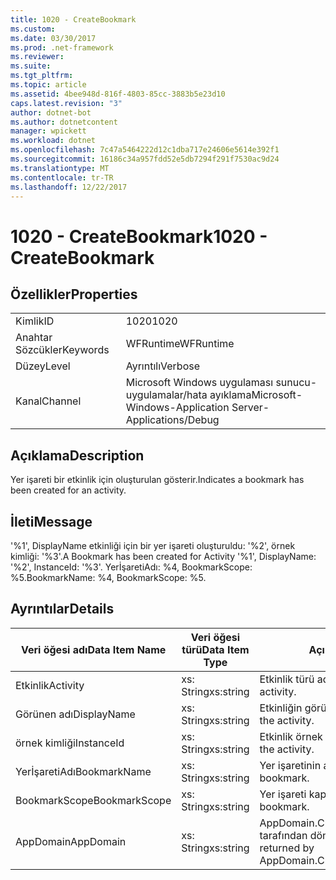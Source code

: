 ```yaml
---
title: 1020 - CreateBookmark
ms.custom: 
ms.date: 03/30/2017
ms.prod: .net-framework
ms.reviewer: 
ms.suite: 
ms.tgt_pltfrm: 
ms.topic: article
ms.assetid: 4bee948d-816f-4803-85cc-3883b5e23d10
caps.latest.revision: "3"
author: dotnet-bot
ms.author: dotnetcontent
manager: wpickett
ms.workload: dotnet
ms.openlocfilehash: 7c47a5464222d12c1dba717e24606e5614e392f1
ms.sourcegitcommit: 16186c34a957fdd52e5db7294f291f7530ac9d24
ms.translationtype: MT
ms.contentlocale: tr-TR
ms.lasthandoff: 12/22/2017
---
```

# <a name="1020---createbookmark"></a><span data-ttu-id="02c76-102">1020 - CreateBookmark</span><span class="sxs-lookup"><span data-stu-id="02c76-102">1020 - CreateBookmark</span></span>
## <a name="properties"></a><span data-ttu-id="02c76-103">Özellikler</span><span class="sxs-lookup"><span data-stu-id="02c76-103">Properties</span></span>  
  
|||  
|-|-|  
|<span data-ttu-id="02c76-104">Kimlik</span><span class="sxs-lookup"><span data-stu-id="02c76-104">ID</span></span>|<span data-ttu-id="02c76-105">1020</span><span class="sxs-lookup"><span data-stu-id="02c76-105">1020</span></span>|  
|<span data-ttu-id="02c76-106">Anahtar Sözcükler</span><span class="sxs-lookup"><span data-stu-id="02c76-106">Keywords</span></span>|<span data-ttu-id="02c76-107">WFRuntime</span><span class="sxs-lookup"><span data-stu-id="02c76-107">WFRuntime</span></span>|  
|<span data-ttu-id="02c76-108">Düzey</span><span class="sxs-lookup"><span data-stu-id="02c76-108">Level</span></span>|<span data-ttu-id="02c76-109">Ayrıntılı</span><span class="sxs-lookup"><span data-stu-id="02c76-109">Verbose</span></span>|  
|<span data-ttu-id="02c76-110">Kanal</span><span class="sxs-lookup"><span data-stu-id="02c76-110">Channel</span></span>|<span data-ttu-id="02c76-111">Microsoft Windows uygulaması sunucu-uygulamalar/hata ayıklama</span><span class="sxs-lookup"><span data-stu-id="02c76-111">Microsoft-Windows-Application Server-Applications/Debug</span></span>|  
  
## <a name="description"></a><span data-ttu-id="02c76-112">Açıklama</span><span class="sxs-lookup"><span data-stu-id="02c76-112">Description</span></span>  
 <span data-ttu-id="02c76-113">Yer işareti bir etkinlik için oluşturulan gösterir.</span><span class="sxs-lookup"><span data-stu-id="02c76-113">Indicates a bookmark has been created for an activity.</span></span>  
  
## <a name="message"></a><span data-ttu-id="02c76-114">İleti</span><span class="sxs-lookup"><span data-stu-id="02c76-114">Message</span></span>  
 <span data-ttu-id="02c76-115">'%1', DisplayName etkinliği için bir yer işareti oluşturuldu: '%2', örnek kimliği: '%3'.</span><span class="sxs-lookup"><span data-stu-id="02c76-115">A Bookmark has been created for Activity '%1', DisplayName: '%2', InstanceId: '%3'.</span></span>  <span data-ttu-id="02c76-116">YerİşaretiAdı: %4, BookmarkScope: %5.</span><span class="sxs-lookup"><span data-stu-id="02c76-116">BookmarkName: %4, BookmarkScope: %5.</span></span>  
  
## <a name="details"></a><span data-ttu-id="02c76-117">Ayrıntılar</span><span class="sxs-lookup"><span data-stu-id="02c76-117">Details</span></span>  
  
|<span data-ttu-id="02c76-118">Veri öğesi adı</span><span class="sxs-lookup"><span data-stu-id="02c76-118">Data Item Name</span></span>|<span data-ttu-id="02c76-119">Veri öğesi türü</span><span class="sxs-lookup"><span data-stu-id="02c76-119">Data Item Type</span></span>|<span data-ttu-id="02c76-120">Açıklama</span><span class="sxs-lookup"><span data-stu-id="02c76-120">Description</span></span>|  
|--------------------|--------------------|-----------------|  
|<span data-ttu-id="02c76-121">Etkinlik</span><span class="sxs-lookup"><span data-stu-id="02c76-121">Activity</span></span>|<span data-ttu-id="02c76-122">xs: String</span><span class="sxs-lookup"><span data-stu-id="02c76-122">xs:string</span></span>|<span data-ttu-id="02c76-123">Etkinlik türü adı.</span><span class="sxs-lookup"><span data-stu-id="02c76-123">The type name of the activity.</span></span>|  
|<span data-ttu-id="02c76-124">Görünen adı</span><span class="sxs-lookup"><span data-stu-id="02c76-124">DisplayName</span></span>|<span data-ttu-id="02c76-125">xs: String</span><span class="sxs-lookup"><span data-stu-id="02c76-125">xs:string</span></span>|<span data-ttu-id="02c76-126">Etkinliğin görünen adı.</span><span class="sxs-lookup"><span data-stu-id="02c76-126">The display name of the activity.</span></span>|  
|<span data-ttu-id="02c76-127">örnek kimliği</span><span class="sxs-lookup"><span data-stu-id="02c76-127">InstanceId</span></span>|<span data-ttu-id="02c76-128">xs: String</span><span class="sxs-lookup"><span data-stu-id="02c76-128">xs:string</span></span>|<span data-ttu-id="02c76-129">Etkinlik örnek kimliği.</span><span class="sxs-lookup"><span data-stu-id="02c76-129">The instance id of the activity.</span></span>|  
|<span data-ttu-id="02c76-130">YerİşaretiAdı</span><span class="sxs-lookup"><span data-stu-id="02c76-130">BookmarkName</span></span>|<span data-ttu-id="02c76-131">xs: String</span><span class="sxs-lookup"><span data-stu-id="02c76-131">xs:string</span></span>|<span data-ttu-id="02c76-132">Yer işaretinin adı.</span><span class="sxs-lookup"><span data-stu-id="02c76-132">The name of the bookmark.</span></span>|  
|<span data-ttu-id="02c76-133">BookmarkScope</span><span class="sxs-lookup"><span data-stu-id="02c76-133">BookmarkScope</span></span>|<span data-ttu-id="02c76-134">xs: String</span><span class="sxs-lookup"><span data-stu-id="02c76-134">xs:string</span></span>|<span data-ttu-id="02c76-135">Yer işareti kapsamı.</span><span class="sxs-lookup"><span data-stu-id="02c76-135">The scope of the bookmark.</span></span>|  
|<span data-ttu-id="02c76-136">AppDomain</span><span class="sxs-lookup"><span data-stu-id="02c76-136">AppDomain</span></span>|<span data-ttu-id="02c76-137">xs: String</span><span class="sxs-lookup"><span data-stu-id="02c76-137">xs:string</span></span>|<span data-ttu-id="02c76-138">AppDomain.CurrentDomain.FriendlyName tarafından döndürülen dize.</span><span class="sxs-lookup"><span data-stu-id="02c76-138">The string returned by AppDomain.CurrentDomain.FriendlyName.</span></span>|
